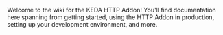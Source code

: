Welcome to the wiki for the KEDA HTTP Addon! You'll find documentation here spanning from getting started, using the HTTP Addon in production, setting up your development environment, and more.